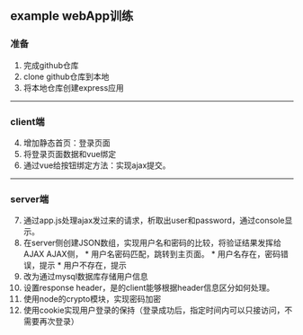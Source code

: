 ## example webApp训练
### 准备
1. 完成github仓库
2. clone github仓库到本地
3. 将本地仓库创建express应用
***
### client端
4. 增加静态首页：登录页面
5. 将登录页面数据和vue绑定
6. 通过vue给按钮绑定方法：实现ajax提交。
***
### server端
7. 通过app.js处理ajax发过来的请求，析取出user和password，通过console显示。
8. 在server侧创建JSON数组，实现用户名和密码的比较，将验证结果发挥给AJAX
    AJAX侧，
        * 用户名密码匹配，跳转到主页面。
        * 用户名存在，密码错误，提示
        * 用户不存在，提示
9. 改为通过mysql数据库存储用户信息
10. 设置response header，是的client能够根据header信息区分如何处理。
11. 使用node的crypto模块，实现密码加密
12. 使用cookie实现用户登录的保持（登录成功后，指定时间内可以只接访问，不需要再次登录）